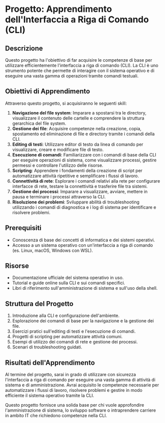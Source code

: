 <h1>Progetto: Apprendimento dell'Interfaccia a Riga di Comando (CLI)</h1>

<h2>Descrizione</h2>
<p>Questo progetto ha l'obiettivo di far acquisire le competenze di base per utilizzare efficientemente l'interfaccia a riga di comando (CLI). La CLI è uno strumento potente che permette di interagire con il sistema operativo e di eseguire una vasta gamma di operazioni tramite comandi testuali.</p>

<h2>Obiettivi di Apprendimento</h2>
<p>Attraverso questo progetto, si acquisiranno le seguenti skill:</p>
<ol>
  <li><strong>Navigazione del file system</strong>: Imparare a spostarsi tra le directory, visualizzare il contenuto delle cartelle e comprendere la struttura gerarchica del file system.</li>
  <li><strong>Gestione dei file</strong>: Acquisire competenze nella creazione, copia, spostamento ed eliminazione di file e directory tramite i comandi della CLI.</li>
  <li><strong>Editing di testi</strong>: Utilizzare editor di testo da linea di comando per visualizzare, creare e modificare file di testo.</li>
  <li><strong>Esecuzione di comandi</strong>: Familiarizzare con i comandi di base della CLI per eseguire operazioni di sistema, come visualizzare processi, gestire permessi e controllare l'utilizzo delle risorse.</li>
  <li><strong>Scripting</strong>: Apprendere i fondamenti della creazione di script per automatizzare attività ripetitive e semplificare i flussi di lavoro.</li>
  <li><strong>Connettività di rete</strong>: Esplorare i comandi relativi alla rete per configurare interfacce di rete, testare la connettività e trasferire file tra sistemi.</li>
  <li><strong>Gestione dei processi</strong>: Imparare a visualizzare, avviare, mettere in pausa e terminare i processi attraverso la CLI.</li>
  <li><strong>Risoluzione dei problemi</strong>: Sviluppare abilità di troubleshooting utilizzando i comandi di diagnostica e i log di sistema per identificare e risolvere problemi.</li>
</ol>

<h2>Prerequisiti</h2>
<ul>
  <li>Conoscenza di base dei concetti di informatica e dei sistemi operativi.</li>
  <li>Accesso a un sistema operativo con un'interfaccia a riga di comando (es. Linux, macOS, Windows con WSL).</li>
</ul>

<h2>Risorse</h2>
<ul>
  <li>Documentazione ufficiale del sistema operativo in uso.</li>
  <li>Tutorial e guide online sulla CLI e sui comandi specifici.</li>
  <li>Libri di riferimento sull'amministrazione di sistema e sull'uso della shell.</li>
</ul>

<h2>Struttura del Progetto</h2>
<ol>
  <li>Introduzione alla CLI e configurazione dell'ambiente.</li>
  <li>Esplorazione dei comandi di base per la navigazione e la gestione dei file.</li>
  <li>Esercizi pratici sull'editing di testi e l'esecuzione di comandi.</li>
  <li>Progetti di scripting per automatizzare attività comuni.</li>
  <li>Esempi di utilizzo dei comandi di rete e gestione dei processi.</li>
  <li>Scenari di troubleshooting guidati.</li>
</ol>

<h2>Risultati dell'Apprendimento</h2>
<p>Al termine del progetto, sarai in grado di utilizzare con sicurezza l'interfaccia a riga di comando per eseguire una vasta gamma di attività di sistema e di amministrazione. Avrai acquisito le competenze necessarie per automatizzare i flussi di lavoro, risolvere problemi e gestire in modo efficiente il sistema operativo tramite la CLI.</p>

<p>Questo progetto fornisce una solida base per chi vuole approfondire l'amministrazione di sistema, lo sviluppo software o intraprendere carriere in ambito IT che richiedono competenze nella CLI.</p>
